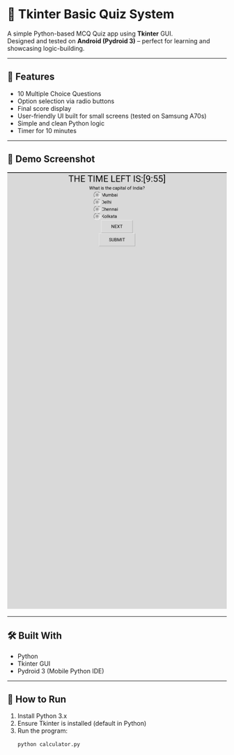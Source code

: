 # 🧠 Tkinter Basic Quiz System

A simple Python-based MCQ Quiz app using **Tkinter** GUI.  
Designed and tested on **Android (Pydroid 3)** – perfect for learning and showcasing logic-building.

---

## 📌 Features

- 10 Multiple Choice Questions  
- Option selection via radio buttons  
- Final score display  
- User-friendly UI built for small screens (tested on Samsung A70s)  
- Simple and clean Python logic
- Timer for 10 minutes

---

## 🚀 Demo Screenshot

![image alt](https://github.com/banu06764-blip/tkinter-basic-quiz-system/blob/317a9957ed1a386dc179d3b603e2ac7b4cf09448/20250803_110242.jpg)

---

## 🛠 Built With

- Python
- Tkinter GUI
- Pydroid 3 (Mobile Python IDE)

---

## 🧪 How to Run

1. Install Python 3.x
2. Ensure Tkinter is installed (default in Python)
3. Run the program:
   ```bash
   python calculator.py
